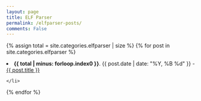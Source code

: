 ```yaml
---
layout: page
title: ELF Parser
permalink: /elfparser-posts/
comments: False
---
```


{% assign total = site.categories.elfparser | size %}
  {% for post in site.categories.elfparser %}
    <li>
      <strong>{{ total | minus: forloop.index0 }}</strong>.
      <span>{{ post.date | date: "%Y, %B %d" }} - </span>
      <a href="{{ post.url | relative_url }}">{{ post.title }}</a>
      
    </li>
  {% endfor %}